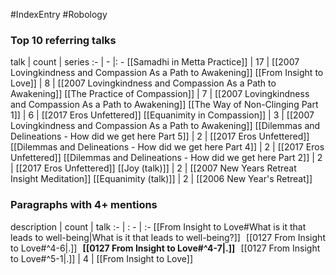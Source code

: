 #IndexEntry #Robology

### Top 10 referring talks
talk | count | series
:- | - |: -
[[Samadhi in Metta Practice]] | 17 | [[2007 Lovingkindness and Compassion As a Path to Awakening]]
[[From Insight to Love]] | 8 | [[2007 Lovingkindness and Compassion As a Path to Awakening]]
[[The Practice of Compassion]] | 7 | [[2007 Lovingkindness and Compassion As a Path to Awakening]]
[[The Way of Non-Clinging Part 1]] | 6 | [[2017 Eros Unfettered]]
[[Equanimity in Compassion]] | 3 | [[2007 Lovingkindness and Compassion As a Path to Awakening]]
[[Dilemmas and Delineations - How did we get here Part 5]] | 2 | [[2017 Eros Unfettered]]
[[Dilemmas and Delineations - How did we get here Part 4]] | 2 | [[2017 Eros Unfettered]]
[[Dilemmas and Delineations - How did we get here Part 2]] | 2 | [[2017 Eros Unfettered]]
[[Joy (talk)]] | 2 | [[2007 New Years Retreat Insight Meditation]]
[[Equanimity (talk)]] | 2 | [[2006 New Year's Retreat]]

### Paragraphs with 4+ mentions
description | count | talk
:- | : - | :-
[[From Insight to Love#What is it that leads to well-being\|What is it that leads to well-being?]] &nbsp;&nbsp;[[0127 From Insight to Love#^4-6\|.]] &nbsp; **[[0127 From Insight to Love#^4-7\|.]]** &nbsp; [[0127 From Insight to Love#^5-1\|.]] | 4 | [[From Insight to Love]]

